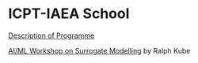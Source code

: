 # ICPT-IAEA School

[Description of Programme](https://indico.ictp.it/event/10174/other-view?view=ictptimetable)


[AI/ML Workshop on Surrogate Modelling](https://github.com/rkube/IAEA_school23) by Ralph Kube
